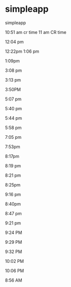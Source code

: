 # simpleapp
simpleapp

10:51 am cr time
11 am CR time

12:04 pm

12:22pm
 1:06 pm
 
 1:09pm
 
 3:08 pm
 
 3:13 pm
 
 3:50PM
 
 5:07 pm
 
 5:40 pm

5:44 pm

5:58 pm

7:05 pm

7:53pm


8:17pm

8:19 pm

8:21 pm

8:25pm

9:16 pm

8:40pm

8:47 pm

9:21 pm

9:24 PM

9:29 PM

9:32 PM

10:02 PM

10:06 PM

8:56 AM
